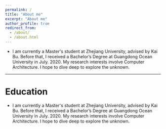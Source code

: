 ```yaml
---
permalink: /
title: "About me"
excerpt: "About me"
author_profile: true
redirect_from: 
  - /about/
  - /about.html
---
```


- I am currently a Master's student at Zhejiang University, advised by Kai Bu. Before that, I received a Bachelor’s Degree at Guangdong Ocean University in July. 2020. My research interests involve Computer Architecture. I hope to dive deep to explore the unknown.

---
# Education

- I am currently a Master's student at Zhejiang University, advised by Kai Bu. Before that, I received a Bachelor’s Degree at Guangdong Ocean University in July. 2020. My research interests involve Computer Architecture. I hope to dive deep to explore the unknown.

